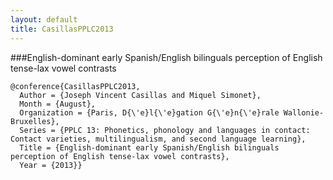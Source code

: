 ```yaml
---
layout: default
title: CasillasPPLC2013
---
```


###English-dominant early Spanish/English bilinguals perception of English tense-lax vowel contrasts

    @conference{CasillasPPLC2013,
      Author = {Joseph Vincent Casillas and Miquel Simonet},
      Month = {August},
      Organization = {Paris, D{\'e}l{\'e}gation G{\'e}n{\'e}rale Wallonie-Bruxelles},
      Series = {PPLC 13: Phonetics, phonology and languages in contact: Contact varieties, multilingualism, and second language learning},
      Title = {English-dominant early Spanish/English bilinguals perception of English tense-lax vowel contrasts},
      Year = {2013}}